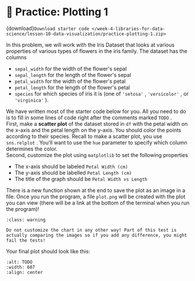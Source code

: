 # 🚧 Practice: Plotting 1

{download}`Download starter code </week-4-libraries-for-data-science/lesson-10-data-visualization/practice-plotting-1.zip>`

In this problem, we will work with the Iris Dataset that looks at various properties of various types of flowers in the iris family. The dataset has the columns  
-  `sepal_width`     for the width of the flower's sepal  
-  `sepal_length`     for the length of the flower's sepal  
-  `petal_width`     for the width of the flower's petal  
-  `petal_length`     for the length of the flower's petal  
-  `species`     for which species of iris it is (one of     `'setosa'`     ,     `'versicolor'`     , or     `'virginica'`     ).  

We have written most of the starter code below for you. All you need to do is to fill in some lines of code right after the comments marked `TODO` .  
First, make a **scatter plot** of the dataset stored in `df` with the petal width on the x-axis and the petal length on the y-axis. You should color the points according to their species. Recall to make a scatter plot, you use `sns.relplot` . You'll want to use the `hue` parameter to specify which column determines the color.  
Second, customize the plot using `matplotlib` to set the following properties  
-  The x-axis should be labeled     `Petal Width (cm)`   
-  The y-axis should be labelled     `Petal Length (cm)`   
-  The title of the graph should be     `Petal Width vs Length`   

There is a new function shown at the end to save the plot as an image in a file. Once you run the program, a file `plot.png` will be created with the plot you can view (there will be a link at the bottom of the terminal when you run the program)!  

```{admonition} Warning
:class: warning

Do not customize the chart in any other way! Part of this test is actually comparing the images so if you add any difference, you might fail the tests!

```

Your final plot should look like this:  
```{image} https://static.us.edusercontent.com/files/5yOCZCfwABOzzirLpwCGL57B
:alt: TODO
:width: 607
:align: center
```

